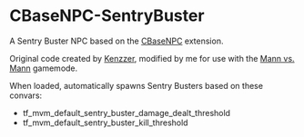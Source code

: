 # CBaseNPC-SentryBuster

A Sentry Buster NPC based on the [CBaseNPC](https://github.com/TF2-DMB/CBaseNPC) extension.

Original code created by [Kenzzer](https://github.com/Kenzzer), modified by me for use with the [Mann vs. Mann](https://github.com/Mikusch/MannVsMann) gamemode.

When loaded, automatically spawns Sentry Busters based on these convars:

* tf_mvm_default_sentry_buster_damage_dealt_threshold
* tf_mvm_default_sentry_buster_kill_threshold
